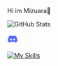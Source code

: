 Hi im Mizuara👋

![GitHub Stats](https://github-readme-stats.vercel.app/api?username=DarioStar999&theme=midnight-purple)

<div class "logo"
 <div style="text-align: ">
<a href="https://discord.gg/SJrUuDe2S2" target="_self"> 
   <img src="discord.png" alt="Discord" border="0"/> 
</a>
</div></div>


[![My Skills](https://skillicons.dev/icons?i=html,py,css,lua&theme=dark)](https://skillicons.dev)
